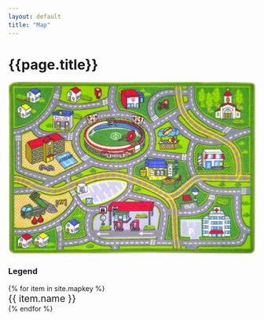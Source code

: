 ```yaml
---
layout: default
title: "Map"
---
```


<div class="container mt-4">
	<h1 class="mb-3">{{page.title}}</h1>
	<img class="w-100 mb-4" src="/assets/images/map.jpg">
	<h3 class="ala-font">Legend</h3>
	<div class="row">
		{% for item in site.mapkey %}
		<div class="col-6" style="font-size: 1.2rem;">
			<i class="fa fa-circle" style="color: {{item.color}};" aria-hidden="true"></i>
			<span class="ms-2">{{ item.name }}</span>
		</div>
		{% endfor %}
	</div>
</div>